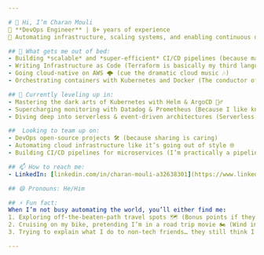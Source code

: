 ```yaml
---

# 👋 Hi, I’m Charan Mouli  
🔧 **DevOps Engineer** | 8+ years of experience  
🚀 Automating infrastructure, scaling systems, and enabling continuous delivery  

## 👀 What gets me out of bed:  
- Building *scalable* and *super-efficient* CI/CD pipelines (because manual deployments give me nightmares 🌚)  
- Writing Infrastructure as Code (Terraform is basically my third language!)  
- Going cloud-native on AWS 🌩️ (cue the dramatic cloud music 🎶)  
- Orchestrating containers with Kubernetes and Docker (The conductor of my own DevOps symphony 🎻)  

## 🌱 Currently leveling up in:  
- Mastering the dark arts of Kubernetes with Helm & ArgoCD 🧙‍♂️  
- Supercharging monitoring with Datadog & Prometheus (Because I like knowing *everything* that's going on 🕵️)  
- Diving deep into serverless & event-driven architectures (Serverless, because why not just... not have a server?)  

##  Looking to team up on:  
- DevOps open-source projects 🛠️ (because sharing is caring)  
- Automating cloud infrastructure like it’s going out of style 🌐  
- Building CI/CD pipelines for microservices (I’m practically a pipeline whisperer)  

## 📫 How to reach me:  
- LinkedIn: [linkedin.com/in/charan-mouli-a32638301](https://www.linkedin.com/in/charan-mouli-a32638301)

## 😄 Pronouns: He/Him  

## ⚡ Fun fact:  
When I’m not busy automating the world, you’ll either find me:  
1. Exploring off-the-beaten-path travel spots 🗺️ (Bonus points if they have good coffee ☕)  
2. Cruising on my bike, pretending I’m in a road trip movie 🏍️ (Wind in my hair, but also, wearing a helmet because safety first!)  
3. Trying to explain what I do to non-tech friends… they still think I “just fix computers” 😅

---
```


